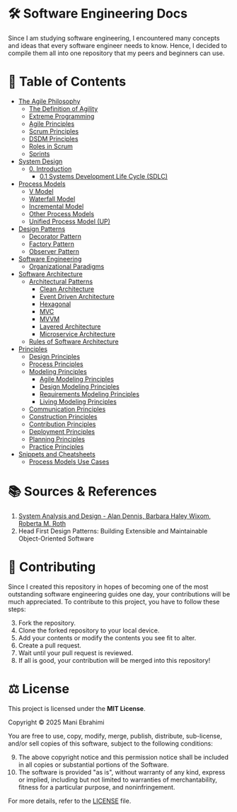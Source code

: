 
# 🛠️ Software Engineering Docs

Since I am studying software engineering, I encountered many concepts and ideas that every software engineer needs to know. Hence, I decided to compile them all into one repository that my peers and beginners can use.

# 📃 Table of Contents

- [The Agile Philosophy](The%20Agile%20Philosophy)
	- [The Definition of Agility](The%20Agile%20Philosophy/The%20Definition%20of%20Agility.md)
	- [Extreme Programming](The%20Agile%20Philosophy/Extreme%20Programming%20(XP).md)
	- [Agile Principles](The%20Agile%20Philosophy/Agile%20Principles.md)
	- [Scrum Principles](The%20Agile%20Philosophy/Scrum%20Principles.md)
	- [DSDM Principles](The%20Agile%20Philosophy/DSDM%20Principles.md)
	- [Roles in Scrum](The%20Agile%20Philosophy/Roles%20in%20Scrum.md)
	- [Sprints](The%20Agile%20Philosophy/Sprints.md)
- [System Design](/System%20Design/)
	- [0. Introduction](/System%20Design/0.%20Introduction/)
		- [0.1 Systems Development Life Cycle (SDLC)](/System%20Design/0.%20Introduction/0.1%20Systems%20Development%20Life%20Cycle%20(SDLC).md)
- [Process Models](/Process%20Models/)
	- [V Model](/Process%20Models/V-Model.md)
	- [Waterfall Model](Process%20Models/Waterfall%20Model.md)
	- [Incremental Model](Process%20Models/Incremental%20Model.md)
	- [Other Process Models](Process%20Models/Other%20Process%20Models.md)
	- [Unified Process Model (UP)](Process%20Models/Unified%20Process%20Model%20(UP).md)
- [Design Patterns](Design%20Patterns)
	- [Decorator Pattern](Design%20Patterns/Decorator%20Pattern.md)
	- [Factory Pattern](Design%20Patterns/Factory%20Pattern.md)
	- [Observer Pattern](Design%20Patterns/Observer%20Pattern.md)
- [Software Engineering](Software%20Engineering)
	- [Organizational Paradigms](Software%20Engineering/Organizational%20Paradigms.md)
- [Software Architecture](Software%20Architecture)
	- [Architectural Patterns](Software%20Architecture/Architectural%20Patterns)
		- [Clean Architecture](Software%20Architecture/Architectural%20Patterns/Clean%20Architecture.md)
		- [Event Driven Architecture](Software%20Architecture/Architectural%20Patterns/EDA.md)
		- [Hexagonal](Software%20Architecture/Architectural%20Patterns/Hexagonal.md)
		- [MVC](Software%20Architecture/Architectural%20Patterns/MVC.md)
		- [MVVM](Software%20Architecture/Architectural%20Patterns/MVVM.md)
		- [Layered Architecture](Software%20Architecture/Architectural%20Patterns/Layered%20Architecture.md)
		- [Microservice Architecture](Software%20Architecture/Architectural%20Patterns/Microservice%20Architecture.md)
	- [Rules of Software Architecture](Software%20Architecture/Rules%20of%20Software%20Architecture.md)
- [Principles](Principles)
	- [Design Principles](Principles/Design%20Principles.md)
	- [Process Principles](Principles/Process%20Principles.md)
	- [Modeling Principles](Principles/Modeling%20Principles)
		- [Agile Modeling Principles](Principles/Modeling%20Principles/Agile%20Modeling%20Principles.md)
		- [Design Modeling Principles](Principles/Modeling%20Principles/Design%20Modeling%20Principles.md)
		- [Requirements Modeling Principles](Principles/Modeling%20Principles/Requirements%20Modeling%20Principles.md)
		- [Living Modeling Principles](Principles/Modeling%20Principles/Living%20Modeling%20Principles.md)
	- [Communication Principles](Principles/Communication%20Principles.md)
	- [Construction Principles](Principles/Construction%20Principles.md)
	- [Contribution Principles](Principles/Contribution%20Principles.md)
	- [Deployment Principles](Principles/Deployment%20Principles.md)
	- [Planning Principles](Principles/Planning%20Principles.md)
	- [Practice Principles](Principles/Practice%20Principles.md)
- [Snippets and Cheatsheets](Snippets%20and%20Cheatsheets)
	- [Process Models Use Cases](Snippets%20and%20Cheatsheets/Process%20Models%20Use%20cases.md)


# 📚 Sources & References

1. [System Analysis and Design - Alan Dennis, Barbara Haley Wixom, Roberta M. Roth](https://www.uoitc.edu.iq/images/documents/informatics-institute/Competitive_exam/Systemanalysisanddesign.pdf)
2. Head First Design Patterns: Building Extensible and Maintainable Object-Oriented Software


# 🤝 Contributing

Since I created this repository in hopes of becoming one of the most outstanding software engineering guides one day, your contributions will be much appreciated. To contribute to this project, you have to follow these steps:

3. Fork the repository.
4. Clone the forked repository to your local device.
5. Add your contents or modify the contents you see fit to alter.
6. Create a pull request.
7. Wait until your pull request is reviewed.
8. If all is good, your contribution will be merged into this repository!

# ⚖️ License

This project is licensed under the **MIT License**.

Copyright © 2025 Mani Ebrahimi

You are free to use, copy, modify, merge, publish, distribute, sub-license, and/or sell copies of this software, subject to the following conditions:

9. The above copyright notice and this permission notice shall be included in all copies or substantial portions of the Software.
10. The software is provided "as is", without warranty of any kind, express or implied, including but not limited to warranties of merchantability, fitness for a particular purpose, and noninfringement.

For more details, refer to the [LICENSE](/LICENSE) file.